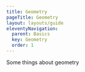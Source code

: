 ```yaml
---
title: Geometry
pageTitle: Geometry
layout: layouts/guide
eleventyNavigation:
  parent: Basics
  key: Geometry
  order: 1
---
```


Some things about geometry
